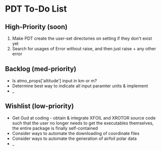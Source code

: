 PDT To-Do List
==============
High-Priority (soon)
--------------------
1. Make PDT create the user-set directories on setting if they don't exist yet
2. Search for usages of Error without raise, and then just raise + any other error

Backlog (med-priority)
----------------------
* Is atmo_props['altitude'] input in km or m?
* Determine best way to indicate all input paramter units & implement
* _

Wishlist (low-priority)
-----------------------
* Get Gud at coding - obtain & integrate XFOIL and XROTOR source code such that 
the user no longer needs to get the executables themselves, the entire package is
finally self-contained
* Consider ways to automate the downloading of coordinate files
* Consider ways to automate the generation of airfoil polar data
* _